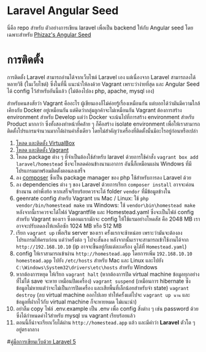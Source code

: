 # Laravel Angular Seed
นี่คือ repo สำหรับ ตัวอย่างการเขียน laravel เพื่อเป็น backend ให้กับ Angular seed โดยเฉพาะสำหรับ [Phizaz's Angular Seed](https://github.com/phizaz/angular-seed)

# การติดตั้ง
การติดตั้ง Laravel สามารถอ่านได้จากเว็บไซต์ Laravel เอง แต่เนื่องจาก Laravel สามารถลงได้หลายวิธี (ในเว็บไซต์) ซึ่งในที่นี้ แนะนำให้ลงด้วย Vagrant เพราะว่าง่ายที่สุด และ Angular Seed ได้ config ไว้สำหรับอันนี้แล้ว (ไม่ต้องไปลง php, apache, mysql เอง)

สำหรับคนสงสัยว่า Vagrant คืออะไร ผู้เขียนเองก็ไม่ค่อยรู้เรื่องเหมือนกัน แต่บอกได้ว่ามันมีความใกล้เคึยงกับ Docker อยู่เหมือนกัน แต่คิดว่ากลุ่มลูกค้าจะไม่เหมือนกัน Vagrant ต้องการสร้าง environment สำหรับ Develop แต่ว่า Docker จะเน้นไปที่การสร้าง environment สำหรับ  Product มากกว่า ซึ่งทั้งสองทำหน้าที่คล้่าย ๆ ก็คือสร้าง isolate environment เพื่อให้เราสามารถติดตั้งโปรแกรมจำนวนมากได้ผ่านคำสั่งเดียว โดยไม่สำคัญว่าเครื่องที่ติดตั้งนั้นมีอะไรอยู่ก่อนหรือเปล่า

1. [โหลด และติดตั้ง VirtualBox](https://www.virtualbox.org/wiki/Downloads)
2. [โหลด และติดตั้ง Vagrant ](https://www.vagrantup.com/downloads.html)
3. โหลด package ต่าง ๆ ที่จำเป็นต้องใช้สำหรับ laravel ด้วยการใช้คำสั่ง `vagrant box add laravel/homestead` ซึ่งจะโหลดค่อนข้างนานเอาการ อันนี้ก็เหมือนแผ่น Windows ที่มีโปรแกรมมาพร้อมติดตั้งตอนลงเสร็จ
4. ลง [composer](https://getcomposer.org/) ซึ่งเป็น package manager ของ php ใช้สำหรับการลง Laravel ด้วย
4. ลง dependencies ต่าง ๆ ของ Laravel ด้วยการเรียก `composer install` อาจจะค่อนข้างนาน อย่าพึ่งท้อ หากเสร็จเรียบร้อยควรจะได้ folder `vendor` ที่มีข้อมูลข้างใน
5. geenrate config สำหรับ Vagrant บน Mac / Linux: ใช้ `php vendor/bin/homestead make` บน Windows: ใช้  `vendor\bin\homestead make` หลังจากนี้เราควรจะได้ไฟล์​ Vagrantfile และ Homestead.yaml ซึ่งจะเป็นไฟล์ config สำหรับ Vagrant ของเรา ซึ่งตอนแรกมักจะ config ให้ใช้แรมอย่างโหดสัส คือ 2048 MB เราอาจจะปรับลดลงให้เหลือซัก 1024 MB หรือ 512 MB
6. เรียก `vagrant up` เพื่อเร่ิม server ของเรา ครั้งแรกจะช้าหน่อย เพราะว่ามันจะต้องลงโปรแกรมให้ครบก่อน แต่ว่าครั้งต่อ ๆ ไปจะสั้นลง หลังจากนั้นเราจะสามารถเข้าใช้งานได้จาก `http://192.168.10.10` (ip อาจจะขึ้นอยู่กับแต่ละเครื่อง ดูได้ที่ `Homestead.yaml`)
7. config ให้เราสามารถเข้าผ่าน `http://homestead.app` โดยการเพิ่ม `192.168.10.10 homestead.app` ไปยัง `/etc/hosts` สำหรับ Mac และ Linux และไปยัง `C:\Windows\System32\drivers\etc\hosts` สำหรับ Windows
8. หากต้องการหยุด ให้เรียก `vagrant halt` (หากต้องการปิด virtual machine ข้อมูลทุกอย่างที่ไม่ได้ save จะหาย เหมือนปิดเครื่อง) `vagrant suspend` (เหมือนการ hibernate ซึ่งข้อมูลไม่หายแต่่ว่าจะไม่เป็นการปิดเครื่อง และเสียพื้นที่เล็กน้อยสำหรับจำ state) `vagrant destroy` (ลบ virtual machine ออกไปเลย ทำให้ครั้งแต่ไปจะ `vagrant up นาน` และข้อมูลที่ฝากไว้กับ virtual machine ก็จะหายหมด ไม่แนะนำ)
9. อย่าลืม copy ไฟล์ .env.example เป็น .env เพื่อ config สิ่งต่าง ๆ เช่น password ด้วย ซึ่งได้กำหนดค่าไว้สำหรับ mysql บน vagrant เรียบร้อยแล้ว
10. ตอนนี้ก็น่าจะเรียกเว็บได้ผ่าน `http://homestead.app` แล้ว และมีคำว่า **Laravel** ตัวโต ๆ อยู่ตรงกลาง

#[คู่มือการเขียนเว็บด้วย Laravel 5](http://laravel.com/docs)
